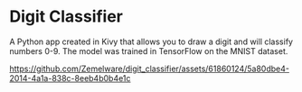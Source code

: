 # Digit Classifier

A Python app created in Kivy that allows you to draw a digit and will classify numbers 0-9. The model was trained in TensorFlow on the MNIST dataset.

https://github.com/Zemelware/digit_classifier/assets/61860124/5a80dbe4-2014-4a1a-838c-8eeb4b0b4e1c
